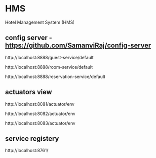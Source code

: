 # HMS
Hotel Management System (HMS)

config server  - https://github.com/SamanviRaj/config-server
-------------

http://localhost:8888/guest-service/default

http://localhost:8888/room-service/default

http://localhost:8888/reservation-service/default

actuators view
--------------

http://localhost:8081/actuator/env

http://localhost:8082/actuator/env

http://localhost:8083/actuator/env

service registery
-----------------
http://localhost:8761/
